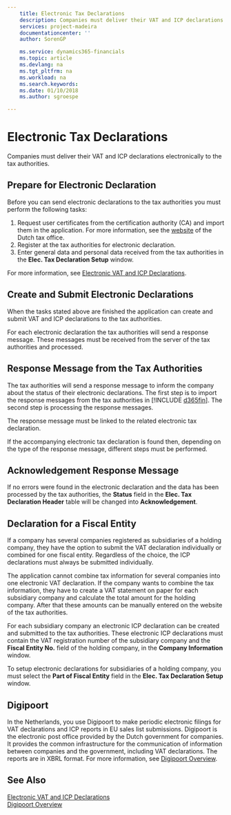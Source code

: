 ```yaml
---
    title: Electronic Tax Declarations
    description: Companies must deliver their VAT and ICP declarations electronically to the tax authorities.
    services: project-madeira
    documentationcenter: ''
    author: SorenGP

    ms.service: dynamics365-financials
    ms.topic: article
    ms.devlang: na
    ms.tgt_pltfrm: na
    ms.workload: na
    ms.search.keywords:
    ms.date: 01/10/2018
    ms.author: sgroespe

---
```

# Electronic Tax Declarations
Companies must deliver their VAT and ICP declarations electronically to the tax authorities.  

## Prepare for Electronic Declaration  
 Before you can send electronic declarations to the tax authorities you must perform the following tasks:  

1.  Request user certificates from the certification authority (CA) and import them in the application. For more information, see the [website](http://go.microsoft.com/fwlink/?LinkID=223151) of the Dutch tax office.  
2.  Register at the tax authorities for electronic declaration.  
3.  Enter general data and personal data received from the tax authorities in the **Elec. Tax Declaration Setup** window.  

For more information, see [Electronic VAT and ICP Declarations](electronic-vat-and-icp-declarations.md).  

## Create and Submit Electronic Declarations  
When the tasks stated above are finished the application can create and submit VAT and ICP declarations to the tax authorities.  

For each electronic declaration the tax authorities will send a response message. These messages must be received from the server of the tax authorities and processed.  

## Response Message from the Tax Authorities  
The tax authorities will send a response message to inform the company about the status of their electronic declarations. The first step is to import the response messages from the tax authorities in [!INCLUDE [d365fin](../../includes/d365fin_md.md)]. The second step is processing the response messages.  

The response message must be linked to the related electronic tax declaration.

If the accompanying electronic tax declaration is found then, depending on the type of the response message, different steps must be performed.  

## Acknowledgement Response Message  
If no errors were found in the electronic declaration and the data has been processed by the tax authorities, the **Status** field in the **Elec. Tax Declaration Header** table will be changed into **Acknowledgement**.  

## Declaration for a Fiscal Entity  
If a company has several companies registered as subsidiaries of a holding company, they have the option to submit the VAT declaration individually or combined for one fiscal entity. Regardless of the choice, the ICP declarations must always be submitted individually.  

The application cannot combine tax information for several companies into one electronic VAT declaration. If the company wants to combine the tax information, they have to create a VAT statement on paper for each subsidiary company and calculate the total amount for the holding company. After that these amounts can be manually entered on the website of the tax authorities.  

For each subsidiary company an electronic ICP declaration can be created and submitted to the tax authorities. These electronic ICP declarations must contain the VAT registration number of the subsidiary company and the **Fiscal Entity No.** field of the holding company, in the **Company Information** window.  

To setup electronic declarations for subsidiaries of a holding company, you must select the **Part of Fiscal Entity** field in the **Elec. Tax Declaration Setup** window.  

## Digipoort
In the Netherlands, you use Digipoort to make periodic electronic filings for VAT declarations and ICP reports in EU sales list submissions. Digipoort is the electronic post office provided by the Dutch government for companies. It provides the common infrastructure for the communication of information between companies and the government, including VAT declarations. The reports are in XBRL format. For more information, see [Digipoort Overview](digipoort-overview.md).

## See Also  
 [Electronic VAT and ICP Declarations](electronic-vat-and-icp-declarations.md)    
 [Digipoort Overview](digipoort-overview.md)

